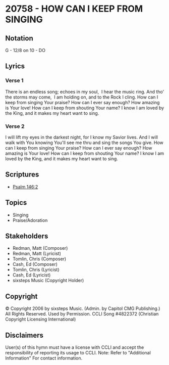 # 20758 - HOW CAN I KEEP FROM SINGING

## Notation

G - 12/8 on 10 - DO

## Lyrics

### Verse 1

There is an endless song; echoes in my soul,  I hear the music ring. And tho' the storms may come,  I am holding on, and to the Rock I cling. How can I keep from singing Your praise? How can I ever say enough? How amazing is Your love! How can I keep from shouting Your name? I know I am loved by the King, and it makes my heart want to sing.

### Verse 2

I will lift my eyes in the darkest night, for I know my Savior lives. And I will walk with You knowing You'll see me thru and sing the songs You give. How can I keep from singing Your praise? How can I ever say enough? How amazing is Your love! How can I keep from shouting Your name? I know I am loved by the King, and it makes my heart want to sing.


## Scriptures

- [Psalm 146:2](https://www.biblegateway.com/passage/?search=Psalm%20146%3A2)

## Topics

- Singing
- Praise/Adoration

## Stakeholders

- Redman, Matt (Composer)
- Redman, Matt (Lyricist)
- Tomlin, Chris (Composer)
- Cash, Ed (Composer)
- Tomlin, Chris (Lyricist)
- Cash, Ed (Lyricist)
- sixsteps Music (Copyright Holder)

## Copyright

© Copyright 2006 by sixsteps Music. (Admin. by Capitol CMG Publishing.) All Rights Reserved. Used by Permission. CCLI Song #4822372
(Christian Copyright Licensing International)

## Disclaimers

User(s) of this hymn must have a license with CCLI and accept the responsibility of reporting its usage to CCLI.
Note: Refer to "Additional Information" For contact information.


